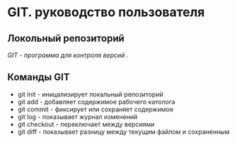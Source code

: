 # GIT. руководство пользователя
## Локольный репозиторий 
*GIT - программа для контроля версий .*
## Команды GIT
* git init - иницализирует локальный репозиторий
* git add - добавляет содержимое рабочего католога
* git commit - фиксирует или сохраняет содержимое
* git log - показывает журнал изменений
* git checkout - переключает между версиями
* git diff - показывает разницу между текущим файлом и сохраненным
